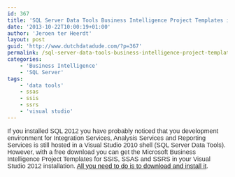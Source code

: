 ```yaml
---
id: 367
title: 'SQL Server Data Tools Business Intelligence Project Templates in Visual Studio 2012'
date: '2013-10-22T10:00:19+01:00'
author: 'Jeroen ter Heerdt'
layout: post
guid: 'http://www.dutchdatadude.com/?p=367'
permalink: /sql-server-data-tools-business-intelligence-project-templates-in-visual-studio-2012/
categories:
    - 'Business Intelligence'
    - 'SQL Server'
tags:
    - 'data tools'
    - ssas
    - ssis
    - ssrs
    - 'visual studio'
---
```


<span style="color: #333333; font-family: Helvetica; font-size: 11pt;">If you installed SQL 2012 you have probably noticed that you development environment for Integration Services, Analysis Services and Reporting Services is still hosted in a Visual Studio 2010 shell (SQL Server Data Tools). However, with a free download you can get the Microsoft Business Intelligence Project Templates for SSIS, SSAS and SSRS in your Visual Studio 2012 installation. <a href="http://www.microsoft.com/en-us/download/details.aspx?id=36843">All you need to do is to download and install it</a>.</span>